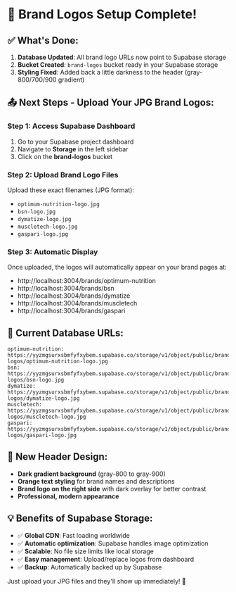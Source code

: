 # 🎯 Brand Logos Setup Complete!

## ✅ What's Done:

1. **Database Updated**: All brand logo URLs now point to Supabase storage
2. **Bucket Created**: `brand-logos` bucket ready in your Supabase storage
3. **Styling Fixed**: Added back a little darkness to the header (gray-800/700/900 gradient)

## 📤 Next Steps - Upload Your JPG Brand Logos:

### Step 1: Access Supabase Dashboard
1. Go to your Supabase project dashboard
2. Navigate to **Storage** in the left sidebar
3. Click on the **brand-logos** bucket

### Step 2: Upload Brand Logo Files
Upload these exact filenames (JPG format):
- `optimum-nutrition-logo.jpg`
- `bsn-logo.jpg` 
- `dymatize-logo.jpg`
- `muscletech-logo.jpg`
- `gaspari-logo.jpg`

### Step 3: Automatic Display
Once uploaded, the logos will automatically appear on your brand pages at:
- http://localhost:3004/brands/optimum-nutrition
- http://localhost:3004/brands/bsn
- http://localhost:3004/brands/dymatize
- http://localhost:3004/brands/muscletech
- http://localhost:3004/brands/gaspari

## 🔗 Current Database URLs:
```
optimum-nutrition: https://yyzmgsurxsbmfyfxybem.supabase.co/storage/v1/object/public/brand-logos/optimum-nutrition-logo.jpg
bsn: https://yyzmgsurxsbmfyfxybem.supabase.co/storage/v1/object/public/brand-logos/bsn-logo.jpg
dymatize: https://yyzmgsurxsbmfyfxybem.supabase.co/storage/v1/object/public/brand-logos/dymatize-logo.jpg
muscletech: https://yyzmgsurxsbmfyfxybem.supabase.co/storage/v1/object/public/brand-logos/muscletech-logo.jpg
gaspari: https://yyzmgsurxsbmfyfxybem.supabase.co/storage/v1/object/public/brand-logos/gaspari-logo.jpg
```

## 🎨 New Header Design:
- **Dark gradient background** (gray-800 to gray-900)
- **Orange text styling** for brand names and descriptions
- **Brand logo on the right side** with dark overlay for better contrast
- **Professional, modern appearance**

## 💡 Benefits of Supabase Storage:
- ✅ **Global CDN**: Fast loading worldwide
- ✅ **Automatic optimization**: Supabase handles image optimization
- ✅ **Scalable**: No file size limits like local storage
- ✅ **Easy management**: Upload/replace logos from dashboard
- ✅ **Backup**: Automatically backed up by Supabase

Just upload your JPG files and they'll show up immediately! 🚀
